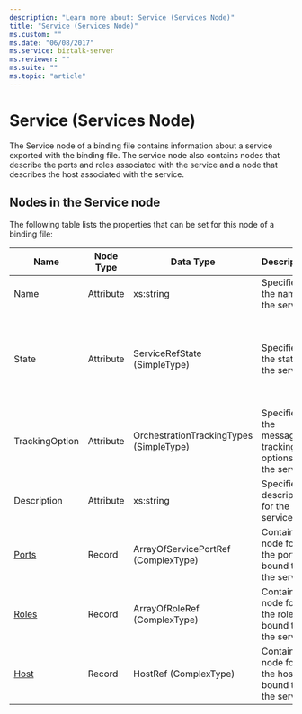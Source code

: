 ```yaml
---
description: "Learn more about: Service (Services Node)"
title: "Service (Services Node)"
ms.custom: ""
ms.date: "06/08/2017"
ms.service: biztalk-server
ms.reviewer: ""
ms.suite: ""
ms.topic: "article"
---
```

# Service (Services Node)
The Service node of a binding file contains information about a service exported with the binding file. The service node also contains nodes that describe the ports and roles associated with the service and a node that describes the host associated with the service.  
  
## Nodes in the Service node  
 The following table lists the properties that can be set for this node of a binding file:  
  
|**Name**|**Node Type**|**Data Type**|**Description**|**Restrictions**|**Comments**|  
|--------------|-------------------|-------------------|---------------------|----------------------|------------------|  
|Name|Attribute|xs:string|Specifies the name of the service.|Required|Default value: empty|  
|State|Attribute|ServiceRefState (SimpleType)|Specifies the state of the service.|Required|Default value: Default<br /><br /> Possible values include:<br /><br /> -   Default<br />-   Unenlisted<br />-   Enlisted<br />-   Started|  
|TrackingOption|Attribute|OrchestrationTrackingTypes (SimpleType)|Specifies the message tracking options for the service.|Required|Default value: none<br /><br /> Possible values include those available in the [Microsoft.BizTalk.ExplorerOM.OrchestrationTrackingTypes](/dotnet/api/microsoft.biztalk.explorerom.orchestrationtrackingtypes) enumeration.|  
|Description|Attribute|xs:string|Specifies a description for the service.|Not required|Default value: empty|  
|[Ports](../core/ports-service-node.md)|Record|ArrayOfServicePortRef (ComplexType)|Container node for the ports bound to the service.|Not required|Default value: none|  
|[Roles](../core/roles-service-node.md)|Record|ArrayOfRoleRef (ComplexType)|Container node for the roles bound to the service.|Not required|Default value: none|  
|[Host](../core/host-service-node.md)|Record|HostRef (ComplexType)|Container node for the host bound to the service.|Required|Default value: none|
